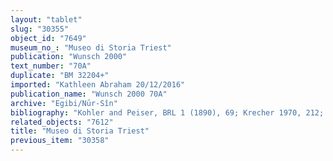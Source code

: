 ```yaml
---
layout: "tablet"
slug: "30355"
object_id: "7649"
museum_no_: "Museo di Storia Triest"
publication: "Wunsch 2000"
text_number: "70A"
duplicate: "BM 32204+"
imported: "Kathleen Abraham 20/12/2016"
publication_name: "Wunsch 2000 70A"
archive: "Egibi/Nūr-Sîn"
bibliography: "Kohler and Peiser, BRL 1 (1890), 69; Krecher 1970, 212; Archi, OrAn 14 (1975), 13."
related_objects: "7612"
title: "Museo di Storia Triest"
previous_item: "30358"
---
```

